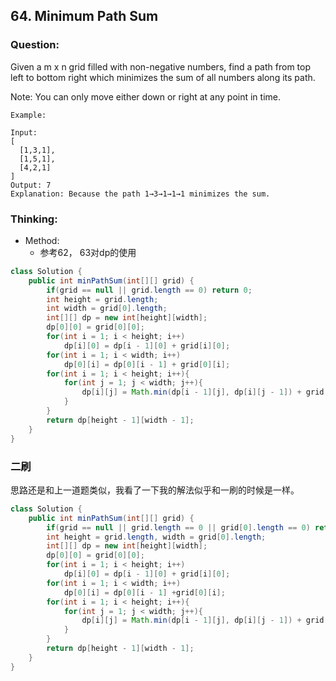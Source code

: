 ## 64. Minimum Path Sum

### Question:
Given a m x n grid filled with non-negative numbers, find a path from top left to bottom right which minimizes the sum of all numbers along its path.

Note: You can only move either down or right at any point in time.

```
Example:

Input:
[
  [1,3,1],
  [1,5,1],
  [4,2,1]
]
Output: 7
Explanation: Because the path 1→3→1→1→1 minimizes the sum.
```

### Thinking:
* Method:
	* 参考62， 63对dp的使用

```Java
class Solution {
    public int minPathSum(int[][] grid) {
        if(grid == null || grid.length == 0) return 0;
        int height = grid.length;
        int width = grid[0].length;
        int[][] dp = new int[height][width];
        dp[0][0] = grid[0][0];
        for(int i = 1; i < height; i++)
            dp[i][0] = dp[i - 1][0] + grid[i][0];
        for(int i = 1; i < width; i++)
            dp[0][i] = dp[0][i - 1] + grid[0][i];
        for(int i = 1; i < height; i++){
            for(int j = 1; j < width; j++){
                dp[i][j] = Math.min(dp[i - 1][j], dp[i][j - 1]) + grid[i][j];
            }
        }
        return dp[height - 1][width - 1];
    }
}
```

### 二刷
思路还是和上一道题类似，我看了一下我的解法似乎和一刷的时候是一样。
```Java
class Solution {
    public int minPathSum(int[][] grid) {
        if(grid == null || grid.length == 0 || grid[0].length == 0) return 0;
        int height = grid.length, width = grid[0].length;
        int[][] dp = new int[height][width];
        dp[0][0] = grid[0][0];
        for(int i = 1; i < height; i++)
            dp[i][0] = dp[i - 1][0] + grid[i][0];
        for(int i = 1; i < width; i++)
            dp[0][i] = dp[0][i - 1] +grid[0][i];
        for(int i = 1; i < height; i++){
            for(int j = 1; j < width; j++){
                dp[i][j] = Math.min(dp[i - 1][j], dp[i][j - 1]) + grid[i][j];
            }
        }
        return dp[height - 1][width - 1];
    }
}
```

